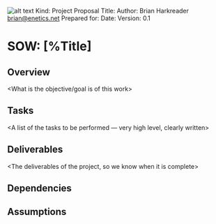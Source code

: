 [logo]: https://www.enetics.net/assets/images/logo.jpg "Enetics Networks"
![alt text][logo]
Kind: Project Proposal
Title: <Task or Project Name>
Author: Brian Harkreader <brian@enetics.net>
Prepared for: <Company Name>
Date: 
Version: 0.1

# SOW: [%Title]

## Overview

<What is the objective/goal is of this work>

## Tasks

<A list of the tasks to be performed — very high level, clearly written>

## Deliverables

<The deliverables of the project, so we know when it is complete>

## Dependencies

<SOWs that need to be done first for this to be viable>

## Assumptions

<Any assumption made in why this work needs to be done>
